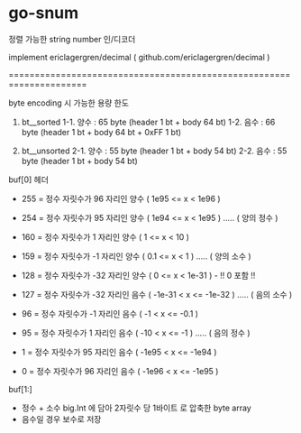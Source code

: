 # go-snum
정렬 가능한 string number 인/디코더

implement ericlagergren/decimal ( github.com/ericlagergren/decimal )

=====================================================================

byte encoding 시 가능한 용량 한도
1. bt__sorted
1-1. 양수 : 65 byte (header 1 bt + body 64 bt)
1-2. 음수 : 66 byte (header 1 bt + body 64 bt + 0xFF 1 bt)

2. bt__unsorted
 2-1. 양수 : 55 byte (header 1 bt + body 54 bt)
 2-2. 음수 : 55 byte (header 1 bt + body 54 bt)


buf[0]
 헤더
 - 255 = 정수 자릿수가 96 자리인 양수 ( 1e95 <= x < 1e96 )
 - 254 = 정수 자릿수가 95 자리인 양수 ( 1e94 <= x < 1e95 )
 ..... ( 양의 정수 )
 - 160 = 정수 자릿수가 1 자리인 양수 ( 1 <= x < 10 )
 - 159 = 정수 자릿수가 -1 자리인 양수 ( 0.1 <= x < 1 )
 ..... ( 양의 소수 )
 - 128 = 정수 자릿수가 -32 자리인 양수 ( 0 <= x < 1e-31 ) - !! 0 포함 !!

 - 127 = 정수 자릿수가 -32 자리인 음수 ( -1e-31 < x <= -1e-32 )
 ..... ( 음의 소수 )
 - 96 = 정수 자릿수가 -1 자리인 음수 ( -1 < x <= -0.1 )
 - 95 = 정수 자릿수가 1 자리인 음수 ( -10 < x <= -1 )
 ..... ( 음의 정수 )
 - 1 = 정수 자릿수가 95 자리인 음수 ( -1e95 < x <= -1e94 )
 - 0 = 정수 자릿수가 96 자리인 음수 ( -1e96 < x <= -1e95 )

buf[1:]
 - 정수 + 소수 big.Int 에 담아 2자릿수 당 1바이트 로 압축한 byte array
 - 음수일 경우 보수로 저장
